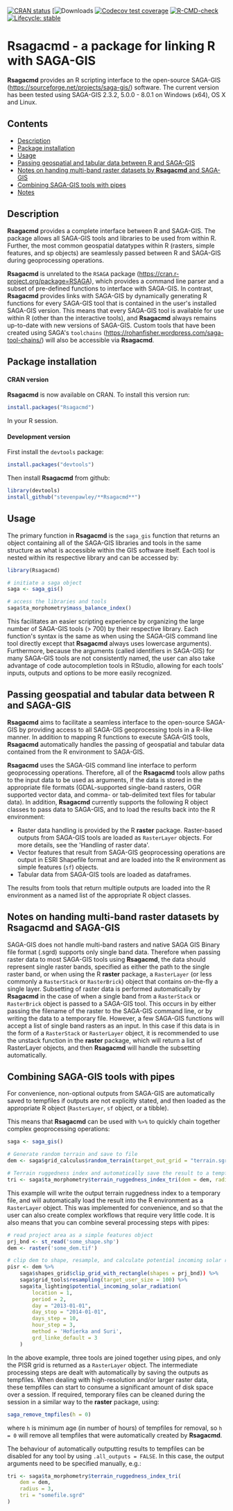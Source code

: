 <!-- badges: start -->

[![CRAN
status](https://www.r-pkg.org/badges/version/Rsagacmd)](https://cran.r-project.org/package=Rsagacmd)
[![Downloads](https://cranlogs.r-pkg.org/badges/grand-total/Rsagacmd)
[![Codecov test coverage](https://codecov.io/gh/stevenpawley/Rsagacmd/branch/master/graph/badge.svg)](https://app.codecov.io/gh/stevenpawley/Rsagacmd?branch=master)
[![R-CMD-check](https://github.com/stevenpawley/Rsagacmd/workflows/R-CMD-check/badge.svg)](https://github.com/stevenpawley/Rsagacmd/actions)
[![Lifecycle:
stable](https://img.shields.io/badge/lifecycle-stable-brightgreen.svg)](https://lifecycle.r-lib.org/articles/stages.html#stable)

<!-- badges: end -->

# **Rsagacmd** - a package for linking R with SAGA-GIS

**Rsagacmd** provides an R scripting interface to the open-source SAGA-GIS
(<https://sourceforge.net/projects/saga-gis/>) software. The current
version has been tested using SAGA-GIS 2.3.2, 5.0.0 - 8.0.1 on Windows
(x64), OS X and Linux.

## Contents

-   [Description](#description)
-   [Package installation](#package-installation)
-   [Usage](#usage)
-   [Passing geospatial and tabular data between R and
    SAGA-GIS](#passing-geospatial-and-tabular-data-between-r-and-saga-gis)
-   [Notes on handing multi-band raster datasets by **Rsagacmd** and
    SAGA-GIS](#notes-on-handing-multi-band-raster-datasets-by-**Rsagacmd**-and-saga-gis)
-   [Combining SAGA-GIS tools with
    pipes](#combining-saga-gis-tools-with-pipes)
-   [Notes](#notes)

## Description

**Rsagacmd** provides a complete interface between R and SAGA-GIS. The
package allows all SAGA-GIS tools and libraries to be used from within
R. Further, the most common geospatial datatypes within R (rasters,
simple features, and sp objects) are seamlessly passed between R and
SAGA-GIS during geoprocessing operations.

**Rsagacmd** is unrelated to the `RSAGA` package
(<https://cran.r-project.org/package=RSAGA>), which
provides a command line parser and a subset of pre-defined functions to
interface with SAGA-GIS. In contrast, **Rsagacmd** provides links with
SAGA-GIS by dynamically generating R functions for every SAGA-GIS tool
that is contained in the user's installed SAGA-GIS version. This means
that every SAGA-GIS tool is available for use within R (other than the
interactive tools), and **Rsagacmd** always remains up-to-date with new
versions of SAGA-GIS. Custom tools that have been created using SAGA's
`toolchains` (<https://rohanfisher.wordpress.com/saga-tool-chains/>)
will also be accessible via **Rsagacmd**.

## Package installation

#### CRAN version

**Rsagacmd** is now available on CRAN. To install this version run:

```r
install.packages("Rsagacmd")
```

In your R session.

#### Development version

First install the `devtools` package:

```r
install.packages("devtools")
```

Then install **Rsagacmd** from github:

```r
library(devtools)
install_github("stevenpawley/**Rsagacmd**")
```

## Usage

The primary function in **Rsagacmd** is the `saga_gis` function that returns
an object containing all of the SAGA-GIS libraries and tools in the same
structure as what is accessible within the GIS software itself. Each
tool is nested within its respective library and can be accessed by:

```r
library(Rsagacmd)

# initiate a saga object
saga <- saga_gis()

# access the libraries and tools
saga$ta_morphometry$mass_balance_index()
```

This facilitates an easier scripting experience by organizing the large
number of SAGA-GIS tools (\> 700) by their respective library. Each
function's syntax is the same as when using the SAGA-GIS command line
tool directly except that **Rsagacmd** always uses lowercase arguments).
Furthermore, because the arguments (called identifiers in SAGA-GIS) for
many SAGA-GIS tools are not consistently named, the user can also take
advantage of code autocompletion tools in RStudio, allowing for each
tools' inputs, outputs and options to be more easily recognized.

## Passing geospatial and tabular data between R and SAGA-GIS

**Rsagacmd** aims to facilitate a seamless interface to the open-source
SAGA-GIS by providing access to all SAGA-GIS geoprocessing tools in a
R-like manner. In addition to mapping R functions to execute SAGA-GIS
tools, **Rsagacmd** automatically handles the passing of geospatial and
tabular data contained from the R environment to SAGA-GIS.

**Rsagacmd** uses the SAGA-GIS command line interface to perform
geoprocessing operations. Therefore, all of the **Rsagacmd** tools allow
paths to the input data to be used as arguments, if the data is stored
in the appropriate file formats (GDAL-supported single-band rasters, OGR
supported vector data, and comma- or tab-delimited text files for
tabular data). In addition, **Rsagacmd** currently supports the following R
object classes to pass data to SAGA-GIS, and to load the results back
into the R environment:

-   Raster data handling is provided by the R **raster** package.
    Raster-based outputs from SAGA-GIS tools are loaded as `RasterLayer`
    objects. For more details, see the 'Handling of raster data'.
-   Vector features that result from SAGA-GIS geoprocessing operations
    are output in ESRI Shapefile format and are loaded into the R
    environment as simple features (`sf`) objects.
-   Tabular data from SAGA-GIS tools are loaded as dataframes.

The results from tools that return multiple outputs are loaded into the
R environment as a named list of the appropriate R object classes.

## Notes on handing multi-band raster datasets by **Rsagacmd** and SAGA-GIS

SAGA-GIS does not handle multi-band rasters and native SAGA GIS Binary
file format (.sgrd) supports only single band data. Therefore when
passing raster data to most SAGA-GIS tools using **Rsagacmd**, the data
should represent single raster bands, specified as either the path to
the single raster band, or when using the R **raster** package, a
`RasterLayer` (or less commonly a `RasterStack` or `RasterBrick`) object that
contains on-the-fly a single layer. Subsetting of raster data is
performed automatically by **Rsagacmd** in the case of when a single band
from a `RasterStack` or `RasterBrick` object is passed to a SAGA-GIS tool.
This occurs in by either passing the filename of the raster to the
SAGA-GIS command line, or by writing the data to a temporary file.
However, a few SAGA-GIS functions will accept a list of single band
rasters as an input. In this case if this data is in the form of a
`RasterStack` or `RasterLayer` object, it is recommended to use the unstack
function in the **raster** package, which will return a list of RasterLayer
objects, and then **Rsagacmd** will handle the subsetting automatically.

## Combining SAGA-GIS tools with pipes

For convenience, non-optional outputs from SAGA-GIS are automatically
saved to tempfiles if outputs are not explicitly stated, and then loaded
as the appropriate R object (`RasterLayer`, `sf` object, or a tibble).

This means that **Rsagacmd** can be used with `%>%` to quickly chain
together complex geoprocessing operations:

```r
saga <- saga_gis()

# Generate random terrain and save to file
dem <- saga$grid_calculus$random_terrain(target_out_grid = "terrain.sgrd")

# Terrain ruggedness index and automatically save the result to a tempfile
tri <- saga$ta_morphometry$terrain_ruggedness_index_tri(dem = dem, radius = 3)
```

This example will write the output terrain ruggedness index to a
temporary file, and will automatically load the result into the R
environment as a `RasterLayer` object. This was implemented for
convenience, and so that the user can also create complex workflows that
require very little code. It is also means that you can combine several
processing steps with pipes:

```r
# read project area as a simple features object
prj_bnd <- st_read('some_shape.shp')
dem <- raster('some_dem.tif')

# clip dem to shape, resample, and calculate potential incoming solar radiation
pisr <- dem %>%
    saga$shapes_grid$clip_grid_with_rectangle(shapes = prj_bnd)) %>%
    saga$grid_tools$resampling(target_user_size = 100) %>%
    saga$ta_lighting$potential_incoming_solar_radiation(
        location = 1, 
        period = 2, 
        day = "2013-01-01", 
        day_stop = "2014-01-01",
        days_step = 10, 
        hour_step = 3, 
        method = 'Hofierka and Suri',
        grd_linke_default = 3
    )
```

In the above example, three tools are joined together using pipes, and
only the PISR grid is returned as a `RasterLayer` object. The intermediate
processing steps are dealt with automatically by saving the outputs as
tempfiles. When dealing with high-resolution and/or larger raster data,
these tempfiles can start to consume a significant amount of disk space
over a session. If required, temporary files can be cleaned during the
session in a similar way to the **raster** package, using:

```r
saga_remove_tmpfiles(h = 0)
```

where `h` is minimum age (in number of hours) of tempfiles for removal, so
`h = 0` will remove all tempfiles that were automatically created by
**Rsagacmd**.

The behaviour of automatically outputting results to tempfiles can be
disabled for any tool by using `.all_outputs = FALSE`. In this case, the
output arguments need to be specified manually, e.g.:

```r
tri <- saga$ta_morphometry$terrain_ruggedness_index_tri(
    dem = dem, 
    radius = 3, 
    tri = "somefile.sgrd"
)
```
